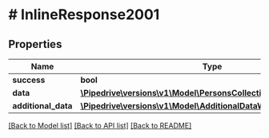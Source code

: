 # # InlineResponse2001

## Properties

Name | Type | Description | Notes
------------ | ------------- | ------------- | -------------
**success** | **bool** |  | [optional]
**data** | [**\Pipedrive\versions\v1\Model\PersonsCollectionResponseObject[]**](PersonsCollectionResponseObject.md) |  | [optional]
**additional_data** | [**\Pipedrive\versions\v1\Model\AdditionalDataWithCursorPagination**](AdditionalDataWithCursorPagination.md) |  | [optional]

[[Back to Model list]](../../README.md#models) [[Back to API list]](../../README.md#endpoints) [[Back to README]](../../README.md)
